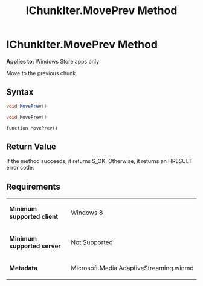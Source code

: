﻿---
title: IChunkIter.MovePrev Method
TOCTitle: MovePrev Method
ms:assetid: bdf91f1d-c660-4ff3-9be8-789e5d8302a3
ms:mtpsurl: https://msdn.microsoft.com/en-us/library/JJ822821(v=VS.90)
ms:contentKeyID: 50079575
ms.date: 11/19/2012
mtps_version: v=VS.90
dev_langs:
- csharp
- c++
- jscript
---

# IChunkIter.MovePrev Method

**Applies to:** Windows Store apps only

Move to the previous chunk.

## Syntax

``` csharp
void MovePrev()
```

``` c++
void MovePrev()
```

``` jscript
function MovePrev()
```

## Return Value

If the method succeeds, it returns S\_OK. Otherwise, it returns an HRESULT error code.

## Requirements

<table>
<colgroup>
<col style="width: 50%" />
<col style="width: 50%" />
</colgroup>
<tbody>
<tr class="odd">
<td><p><strong>Minimum supported client</strong></p></td>
<td><p>Windows 8</p></td>
</tr>
<tr class="even">
<td><p><strong>Minimum supported server</strong></p></td>
<td><p>Not Supported</p></td>
</tr>
<tr class="odd">
<td><p><strong>Metadata</strong></p></td>
<td><p>Microsoft.Media.AdaptiveStreaming.winmd</p></td>
</tr>
</tbody>
</table>

